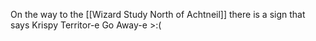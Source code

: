 On the way to the [[Wizard Study North of Achtneil]] there is a sign that says Krispy Territor-e Go Away-e >:(
